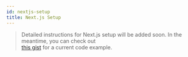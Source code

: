 ```yaml
---
id: nextjs-setup
title: Next.js Setup
---
```


> Detailed instructions for Next.js setup will be added soon. In the meantime, you can check out <br> [this gist](https://gist.github.com/isBatak/883b5ae602146848c04f8544a33c368b) for a current code example.
